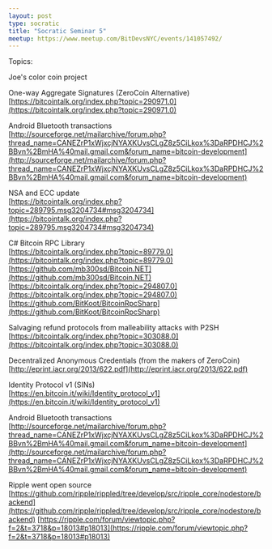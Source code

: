```yaml
---
layout: post
type: socratic
title: "Socratic Seminar 5"
meetup: https://www.meetup.com/BitDevsNYC/events/141057492/
---
```


Topics: <br>

Joe's color coin project <br>

One-way Aggregate Signatures (ZeroCoin Alternative) <br>
[https://bitcointalk.org/index.php?topic=290971.0](https://bitcointalk.org/index.php?topic=290971.0) <br>

Android Bluetooth transactions <br>
[http://sourceforge.net/mailarchive/forum.php?thread_name=CANEZrP1xWjxcjNYAXKUvsCLgZ8z5CiLkox%3DaRPDHCJ%2BBvn%2BmHA%40mail.gmail.com&forum_name=bitcoin-development](http://sourceforge.net/mailarchive/forum.php?thread_name=CANEZrP1xWjxcjNYAXKUvsCLgZ8z5CiLkox%3DaRPDHCJ%2BBvn%2BmHA%40mail.gmail.com&forum_name=bitcoin-development) <br>

NSA and ECC update <br>
[https://bitcointalk.org/index.php?topic=289795.msg3204734#msg3204734](https://bitcointalk.org/index.php?topic=289795.msg3204734#msg3204734) <br>

C# Bitcoin RPC Library <br>
[https://bitcointalk.org/index.php?topic=89779.0](https://bitcointalk.org/index.php?topic=89779.0) <br>
[https://github.com/mb300sd/Bitcoin.NET](https://github.com/mb300sd/Bitcoin.NET) <br>
[https://bitcointalk.org/index.php?topic=294807.0](https://bitcointalk.org/index.php?topic=294807.0)<br>
[https://github.com/BitKoot/BitcoinRpcSharp](https://github.com/BitKoot/BitcoinRpcSharp) <br>

Salvaging refund protocols from malleability attacks with P2SH <br>
[https://bitcointalk.org/index.php?topic=303088.0](https://bitcointalk.org/index.php?topic=303088.0) <br>

Decentralized Anonymous Credentials (from the makers of ZeroCoin) <br>
[http://eprint.iacr.org/2013/622.pdf](http://eprint.iacr.org/2013/622.pdf) <br>

Identity Protocol v1 (SINs) <br>
[https://en.bitcoin.it/wiki/Identity_protocol_v1](https://en.bitcoin.it/wiki/Identity_protocol_v1) <br>

Android Bluetooth transactions <br>
[http://sourceforge.net/mailarchive/forum.php?thread_name=CANEZrP1xWjxcjNYAXKUvsCLgZ8z5CiLkox%3DaRPDHCJ%2BBvn%2BmHA%40mail.gmail.com&forum_name=bitcoin-development](http://sourceforge.net/mailarchive/forum.php?thread_name=CANEZrP1xWjxcjNYAXKUvsCLgZ8z5CiLkox%3DaRPDHCJ%2BBvn%2BmHA%40mail.gmail.com&forum_name=bitcoin-development) <br>

Ripple went open source <br>
[https://github.com/ripple/rippled/tree/develop/src/ripple_core/nodestore/backend](https://github.com/ripple/rippled/tree/develop/src/ripple_core/nodestore/backend)
[https://ripple.com/forum/viewtopic.php?f=2&t=3718&p=18013#p18013](https://ripple.com/forum/viewtopic.php?f=2&t=3718&p=18013#p18013)
